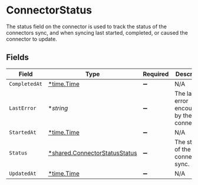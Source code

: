 # ConnectorStatus

The status field on the connector is used to track the status of the connectors sync, and when syncing last started, completed, or caused the connector to update.


## Fields

| Field                                                                                | Type                                                                                 | Required                                                                             | Description                                                                          |
| ------------------------------------------------------------------------------------ | ------------------------------------------------------------------------------------ | ------------------------------------------------------------------------------------ | ------------------------------------------------------------------------------------ |
| `CompletedAt`                                                                        | [*time.Time](https://pkg.go.dev/time#Time)                                           | :heavy_minus_sign:                                                                   | N/A                                                                                  |
| `LastError`                                                                          | **string*                                                                            | :heavy_minus_sign:                                                                   | The last error encountered by the connector.                                         |
| `StartedAt`                                                                          | [*time.Time](https://pkg.go.dev/time#Time)                                           | :heavy_minus_sign:                                                                   | N/A                                                                                  |
| `Status`                                                                             | [*shared.ConnectorStatusStatus](../../../pkg/models/shared/connectorstatusstatus.md) | :heavy_minus_sign:                                                                   | The status of the connector sync.                                                    |
| `UpdatedAt`                                                                          | [*time.Time](https://pkg.go.dev/time#Time)                                           | :heavy_minus_sign:                                                                   | N/A                                                                                  |